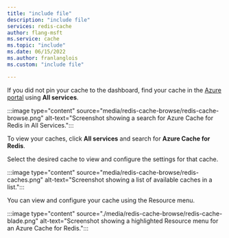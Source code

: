```yaml
---
title: "include file"
description: "include file"
services: redis-cache
author: flang-msft
ms.service: cache
ms.topic: "include"
ms.date: 06/15/2022
ms.author: franlanglois
ms.custom: "include file"

---
```


If you did not pin your cache to the dashboard, find your cache in the [Azure portal](https://portal.azure.com) using **All services**.

:::image type="content" source="media/redis-cache-browse/redis-cache-browse.png" alt-text="Screenshot showing a search for Azure Cache for Redis in All Services.":::

To view your caches, click **All services** and search for **Azure Cache for Redis**.

Select the desired cache to view and configure the settings for that cache.

:::image type="content" source="media/redis-cache-browse/redis-caches.png" alt-text="Screenshot showing a list of available caches in a list.":::

You can view and configure your cache using the Resource menu.

:::image type="content" source="./media/redis-cache-browse/redis-cache-blade.png" alt-text="Screenshot showing a highlighted Resource menu for an Azure Cache for Redis.":::


